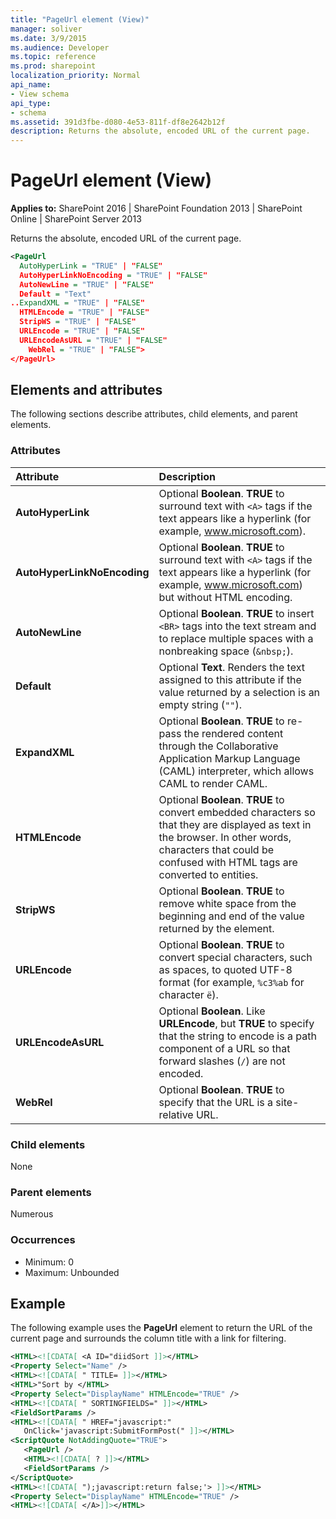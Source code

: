 ```yaml
---
title: "PageUrl element (View)"
manager: soliver
ms.date: 3/9/2015
ms.audience: Developer
ms.topic: reference
ms.prod: sharepoint
localization_priority: Normal
api_name:
- View schema
api_type:
- schema
ms.assetid: 391d3fbe-d080-4e53-811f-df8e2642b12f
description: Returns the absolute, encoded URL of the current page. 
---
```


# PageUrl element (View)

**Applies to:** SharePoint 2016 | SharePoint Foundation 2013 | SharePoint Online | SharePoint Server 2013
  
Returns the absolute, encoded URL of the current page. 
  
```XML
<PageUrl
  AutoHyperLink = "TRUE" | "FALSE"
  AutoHyperLinkNoEncoding = "TRUE" | "FALSE"
  AutoNewLine = "TRUE" | "FALSE"
  Default = "Text"
..ExpandXML = "TRUE" | "FALSE"
  HTMLEncode = "TRUE" | "FALSE"
  StripWS = "TRUE" | "FALSE"
  URLEncode = "TRUE" | "FALSE"
  URLEncodeAsURL = "TRUE" | "FALSE"
    WebRel = "TRUE" | "FALSE">
</PageUrl>
```

## Elements and attributes

The following sections describe attributes, child elements, and parent elements.

### Attributes

|**Attribute**|**Description**|
|:-----|:-----|
|**AutoHyperLink** <br/> |Optional **Boolean**. **TRUE** to surround text with `<A>` tags if the text appears like a hyperlink (for example, www.microsoft.com).  <br/> |
|**AutoHyperLinkNoEncoding** <br/> |Optional **Boolean**. **TRUE** to surround text with `<A>` tags if the text appears like a hyperlink (for example, www.microsoft.com) but without HTML encoding.  <br/> |
|**AutoNewLine** <br/> |Optional **Boolean**. **TRUE** to insert `<BR>` tags into the text stream and to replace multiple spaces with a nonbreaking space (`&nbsp;`).  <br/> |
|**Default** <br/> |Optional **Text**. Renders the text assigned to this attribute if the value returned by a selection is an empty string (`""`).  <br/> |
|**ExpandXML** <br/> |Optional **Boolean**. **TRUE** to re-pass the rendered content through the Collaborative Application Markup Language (CAML) interpreter, which allows CAML to render CAML.  <br/> |
|**HTMLEncode** <br/> |Optional **Boolean**. **TRUE** to convert embedded characters so that they are displayed as text in the browser. In other words, characters that could be confused with HTML tags are converted to entities.  <br/> |
|**StripWS** <br/> |Optional **Boolean**. **TRUE** to remove white space from the beginning and end of the value returned by the element.  <br/> |
|**URLEncode** <br/> |Optional **Boolean**. **TRUE** to convert special characters, such as spaces, to quoted UTF-8 format (for example, `%c3%ab` for character `ë`).  <br/> |
|**URLEncodeAsURL** <br/> |Optional **Boolean**. Like **URLEncode**, but **TRUE** to specify that the string to encode is a path component of a URL so that forward slashes (`/`) are not encoded.  <br/> |
|**WebRel** <br/> |Optional **Boolean**. **TRUE** to specify that the URL is a site-relative URL.  <br/> |
   
### Child elements

None
   
### Parent elements

Numerous 
   
### Occurrences

- Minimum: 0
- Maximum: Unbounded  
   
## Example

The following example uses the **PageUrl** element to return the URL of the current page and surrounds the column title with a link for filtering. 
  
```XML
<HTML><![CDATA[ <A ID="diidSort ]]></HTML>
<Property Select="Name" />
<HTML><![CDATA[ " TITLE= ]]></HTML>
<HTML>"Sort by </HTML>
<Property Select="DisplayName" HTMLEncode="TRUE" />
<HTML><![CDATA[ " SORTINGFIELDS=" ]]></HTML>
<FieldSortParams />
<HTML><![CDATA[ " HREF="javascript:" 
   OnClick='javascript:SubmitFormPost(" ]]></HTML>
<ScriptQuote NotAddingQuote="TRUE">
   <PageUrl />
   <HTML><![CDATA[ ? ]]></HTML>
   <FieldSortParams />
</ScriptQuote>
<HTML><![CDATA[ ");javascript:return false;'> ]]></HTML>
<Property Select="DisplayName" HTMLEncode="TRUE" />
<HTML><![CDATA[ </A>]]></HTML>
```

<br/>
